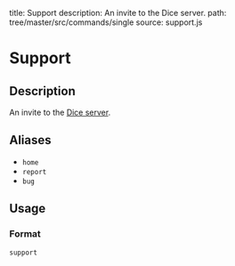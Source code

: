 title: Support
description: An invite to the Dice server.
path: tree/master/src/commands/single
source: support.js

# Support

## Description

An invite to the [Dice server](https://discord.gg/NpUmRkj).

## Aliases

- `home`
- `report`
- `bug`

## Usage

### Format

`support`
